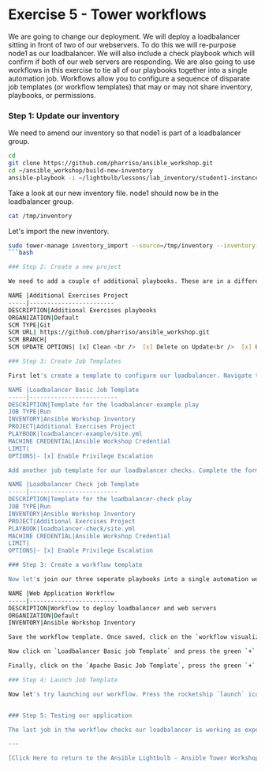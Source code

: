 # Exercise 5 - Tower workflows

We are going to change our deployment. We will deploy a loadbalancer sitting in front of two of our webservers. To do this we will re-purpose node1 as our loadbalancer. We will also include a check playbook which will confirm if both of our web servers are responding. We are also going to use workflows in this exercise to tie all of our playbooks together into a single automation job. Workflows allow you to configure a sequence of disparate job templates (or workflow templates) that may or may not share inventory, playbooks, or permissions. 

### Step 1: Update our inventory

We need to amend our inventory so that node1 is part of a loadbalancer group.

```bash
cd 
git clone https://github.com/pharriso/ansible_workshop.git
cd ~/ansible_workshop/build-new-inventory
ansible-playbook -i ~/lightbulb/lessons/lab_inventory/student1-instances.txt generate_inventory.yml
```
Take a look at our new inventory file. node1 should now be in the loadbalancer group.

```bash
cat /tmp/inventory
```
Let's import the new inventory.

```bash
sudo tower-manage inventory_import --source=/tmp/inventory --inventory-name="Ansible Workshop Inventory"
```bash

### Step 2: Create a new project

We need to add a couple of additional playbooks. These are in a different git repository so we need to add a new project. In the Ansible Tower UI, go to `Projects` and then click the `+` button to add a new project. Complete the form using the following entries.

NAME |Additional Exercises Project
-----|------------------------
DESCRIPTION|Additional Exercises playbooks
ORGANIZATION|Default
SCM TYPE|Git
SCM URL| https://github.com/pharriso/ansible_workshop.git
SCM BRANCH|
SCM UPDATE OPTIONS| [x] Clean <br />  [x] Delete on Update<br />  [x] Update on Launch

### Step 3: Create Job Templates

First let's create a template to configure our loadbalancer. Navigate to `Templates` and click the `+` button to add a new `job template`. Complete the form using the following entries.

NAME |Loadbalancer Basic Job Template
-----|-------------------------
DESCRIPTION|Template for the loadbalancer-example play
JOB TYPE|Run
INVENTORY|Ansible Workshop Inventory
PROJECT|Additional Exercises Project
PLAYBOOK|loadbalancer-example/site.yml
MACHINE CREDENTIAL|Ansible Workshop Credential
LIMIT|
OPTIONS|- [x] Enable Privilege Escalation

Add another job template for our loadbalancer checks. Complete the form using the following entries.

NAME |Loadbalancer Check job Template
-----|-------------------------
DESCRIPTION|Template for the loadbalancer-check play
JOB TYPE|Run
INVENTORY|Ansible Workshop Inventory
PROJECT|Additional Exercises Project
PLAYBOOK|loadbalancer-check/site.yml
MACHINE CREDENTIAL|Ansible Workshop Credential
LIMIT|
OPTIONS|- [x] Enable Privilege Escalation

### Step 3: Create a workflow template

Now let's join our three seperate playbooks into a single automation workflow. Navigate to `Templates` and click the `+` button to add a new `workflow template`.

NAME |Web Application Workflow
-----|-------------------------
DESCRIPTION|Workflow to deploy loadbalancer and web servers
ORGANIZATION|Default
INVENTORY|Ansible Workshop Inventory

Save the workflow template. Once saved, click on the `workflow visualizer`. Click on the `start` box to start building the workflow. Select the `Loadbalancer Basic job Template` and then press `select`. 

Now click on `Loadbalancer Basic job Template` and press the green `+` to add the next playbook to our workflow. Now select `Apache Basic Job Template` and press `select` again. You can optionally update the message that will be displayed on your website by clicking the `prompt` button and editing the text.

Finally, click on the `Apache Basic Job Template`, press the green `+` and add the `Loadbalancer Check job Template`. Press `select` and then press `save`.

### Step 4: Launch Job Template

Now let's try launching our workflow. Press the rocketship `launch` icon to run the job template.


### Step 5: Testing our application

The last job in the workflow checks our loadbalancer is working as expected. It also prints the public IP address for the loadbalancer. Click on the job details to get your loadbalancer address and then use your web browser to view the url. Refresh your browser to confirm that you are loadbalancing between node2 and node3.

---

[Click Here to return to the Ansible Lightbulb - Ansible Tower Workshop](../README.md)
